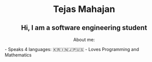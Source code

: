 <h1 align="center"> Tejas Mahajan </h1>

<h2 align="center"> Hi, I am a software engineering student </h2>

<p align="center">About me:</p>
- Speaks 4 languages: 🇰🇷🇮🇳🇯🇵🇺🇸
- Loves Programming and Mathematics

